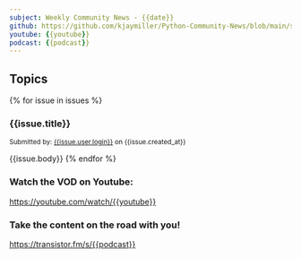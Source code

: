 ```yaml
---
subject: Weekly Community News - {{date}}
github: https://github.com/kjaymiller/Python-Community-News/blob/main/site/content/{{date}}.md
youtube: {{youtube}}
podcast: {{podcast}}
---
```


## Topics
{% for issue in issues %}
### {{issue.title}}

<small>Submitted by: [{{issue.user.login}}]({{issue.user.url}}) on {{issue.created_at}}</small>

{{issue.body}}
{% endfor %}

### Watch the VOD on Youtube:
https://youtube.com/watch/{{youtube}}

### Take the content on the road with you!
https://transistor.fm/s/{{podcast}}
